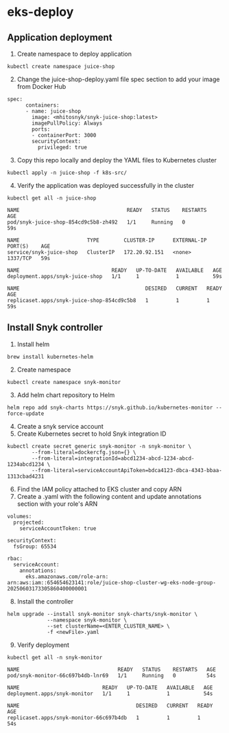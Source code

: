 # eks-deploy

## Application deployment
1. Create namespace to deploy application
```
kubectl create namespace juice-shop
```
2. Change the juice-shop-deploy.yaml file spec section to add your image from Docker Hub
```
spec:
      containers:
      - name: juice-shop
        image: <mhitosnyk/snyk-juice-shop:latest>
        imagePullPolicy: Always
        ports:
        - containerPort: 3000
        securityContext:
          privileged: true
```
3. Copy this repo locally and deploy the YAML files to Kubernetes cluster
```
kubectl apply -n juice-shop -f k8s-src/
```
4. Verify the application was deployed successfully in the cluster
```
kubectl get all -n juice-shop

NAME                                   READY   STATUS    RESTARTS   AGE
pod/snyk-juice-shop-854cd9c5b8-zh492   1/1     Running   0          59s

NAME                      TYPE        CLUSTER-IP      EXTERNAL-IP   PORT(S)    AGE
service/snyk-juice-shop   ClusterIP   172.20.92.151   <none>        1337/TCP   59s

NAME                              READY   UP-TO-DATE   AVAILABLE   AGE
deployment.apps/snyk-juice-shop   1/1     1            1           59s

NAME                                         DESIRED   CURRENT   READY   AGE
replicaset.apps/snyk-juice-shop-854cd9c5b8   1         1         1       59s
```

## Install Snyk controller
1. Install helm
```
brew install kubernetes-helm
```
2. Create namespace
```
kubectl create namespace snyk-monitor
```
3. Add helm chart repository to Helm
```
helm repo add snyk-charts https://snyk.github.io/kubernetes-monitor --force-update
```
4. Create a snyk service account
5. Create Kubernetes secret to hold Snyk integration ID
```
kubectl create secret generic snyk-monitor -n snyk-monitor \
        --from-literal=dockercfg.json={} \
        --from-literal=integrationId=abcd1234-abcd-1234-abcd-1234abcd1234 \
        --from-literal=serviceAccountApiToken=bdca4123-dbca-4343-bbaa-1313cbad4231
```
6. Find the IAM policy attached to EKS cluster and copy ARN
7. Create a <newFile>.yaml with the following content and update annotations section with your role's ARN
```
volumes:
  projected:
    serviceAccountToken: true
    
securityContext:
  fsGroup: 65534

rbac:
  serviceAccount:
    annotations:
      eks.amazonaws.com/role-arn: arn:aws:iam::654654623141:role/juice-shop-cluster-wg-eks-node-group-20250603173305860400000001
```
8. Install the controller
```
helm upgrade --install snyk-monitor snyk-charts/snyk-monitor \
             --namespace snyk-monitor \
             --set clusterName=<ENTER_CLUSTER_NAME> \
             -f <newFile>.yaml
```
9. Verify deployment
```
kubectl get all -n snyk-monitor

NAME                                READY   STATUS    RESTARTS   AGE
pod/snyk-monitor-66c697b4db-lnr69   1/1     Running   0          54s

NAME                           READY   UP-TO-DATE   AVAILABLE   AGE
deployment.apps/snyk-monitor   1/1     1            1           54s

NAME                                      DESIRED   CURRENT   READY   AGE
replicaset.apps/snyk-monitor-66c697b4db   1         1         1       54s
```
